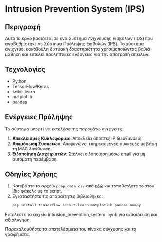 # Intrusion Prevention System (IPS)

## Περιγραφή
Αυτό το έργο βασίζεται σε ένα Σύστημα Ανίχνευσης Εισβολών (IDS) που αναβαθμίστηκε σε Σύστημα Πρόληψης Εισβολών (IPS). Το σύστημα ανιχνεύει κακόβουλη δικτυακή δραστηριότητα χρησιμοποιώντας βαθιά μάθηση και εκτελεί προληπτικές ενέργειες για την αποτροπή απειλών.

## Τεχνολογίες
- Python
- TensorFlow/Keras
- scikit-learn
- matplotlib
- pandas

## Ενέργειες Πρόληψης
Το σύστημα μπορεί να εκτελέσει τις παρακάτω ενέργειες:
1. **Αποκλεισμός Κυκλοφορίας**: Αποκλείει ύποπτες IP διευθύνσεις.
2. **Απομόνωση Συσκευών**: Απομονώνει επηρεασμένες συσκευές με βάση τη MAC διεύθυνση.
3. **Ειδοποίηση Διαχειριστών**: Στέλνει ειδοποίηση μέσω email για μη αυτόματη παρέμβαση.

## Οδηγίες Χρήσης
1. Κατεβάστε το αρχείο `pcap_data.csv` από [εδώ](https://github.com/kdemertzis/EKPA/blob/main/Data/pcap_data.csv) και τοποθετήστε το στον ίδιο φάκελο με το script.
2. Εγκαταστήστε τις απαραίτητες βιβλιοθήκες:
   ```bash
   pip install tensorflow scikit-learn matplotlib pandas numpy
   
Εκτελέστε το αρχείο intrusion_prevention_system.ipynb για εκπαίδευση και αξιολόγηση.

Παρακολουθήστε τα αποτελέσματα του πίνακα σύγχυσης και τα γραφήματα.
